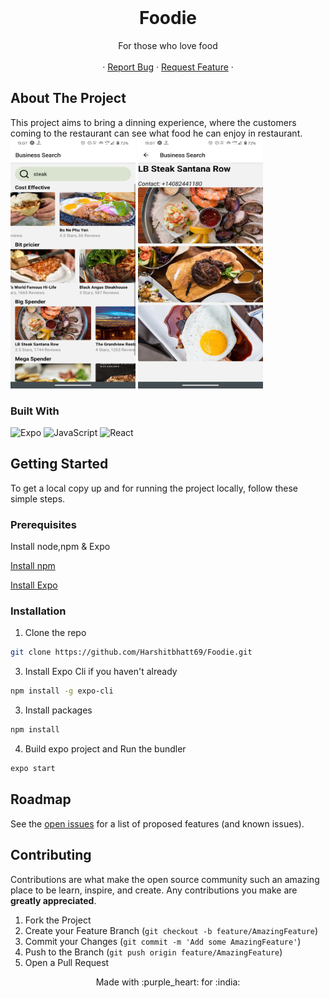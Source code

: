 
<!-- PROJECT LOGO -->
<br />
<p align="center">

   <h1 align="center">Foodie</h1>

  <p align="center">
   For those who love food
<br />
    <br />
    ·
    <a href="https://github.com/Harshitbhatt69/Foodieissues">Report Bug</a>
    ·
    <a href="https://github.com/Harshitbhatt69/Foodieissues">Request Feature</a>
    ·
    <br />

  </p>
</p>

<!-- TABLE OF CONTENTS -->



<!-- ABOUT THE PROJECT -->

## About The Project


This project aims to bring a  dinning experience, where the customers coming to the restaurant can see what food he can enjoy in restaurant. 
<img src = "./Screen-Sorts/Screenshot_20200923-130710.png" height="400" width = "200" >
<img src = "./Screen-Sorts/Screenshot_20200923-130736.png" height="400" width = "200" >


### Built With

<p float ="right">

<img alt="Expo" src="https://img.shields.io/badge/Runs%20with%20Expo-4630EB.svg?style=flat&logo=EXPO&labelColor=f3f3f3&logoColor=000">

<img alt="JavaScript" src="https://img.shields.io/badge/-JavaScript-F7DF1E?style=flat-square&logo=javascript&logoColor=black">


<img alt="React" src="https://img.shields.io/badge/-React-61DAFB?style=flat-square&logo=react&logoColor=white" />


</p>
<!-- GETTING STARTED -->

## Getting Started
To get a local copy up and for running the project locally, follow these simple steps.

### Prerequisites

Install node,npm & Expo

[Install npm](https://www.npmjs.com/get-npm)

[Install Expo](https://docs.expo.io/)



### Installation

1. Clone the repo

```sh
git clone https://github.com/Harshitbhatt69/Foodie.git
```

3. Install Expo Cli if you haven't already

```sh
npm install -g expo-cli
```

3. Install packages

```sh
npm install
```

4. Build expo project and Run the bundler

```sh
expo start
```

<!-- USAGE EXAMPLES -->




<!-- ROADMAP -->

## Roadmap

See the [open issues](https://github.com/Harshitbhatt69/Foodieissues) for a list of proposed features (and known issues).

<!-- CONTRIBUTING -->

## Contributing

Contributions are what make the open source community such an amazing place to be learn, inspire, and create. Any contributions you make are **greatly appreciated**.

1. Fork the Project
2. Create your Feature Branch (`git checkout -b feature/AmazingFeature`)
3. Commit your Changes (`git commit -m 'Add some AmazingFeature'`)
4. Push to the Branch (`git push origin feature/AmazingFeature`)
5. Open a Pull Request

<!-- CONTACT -->


<p align = "center" >Made with :purple_heart: for :india: </p>
